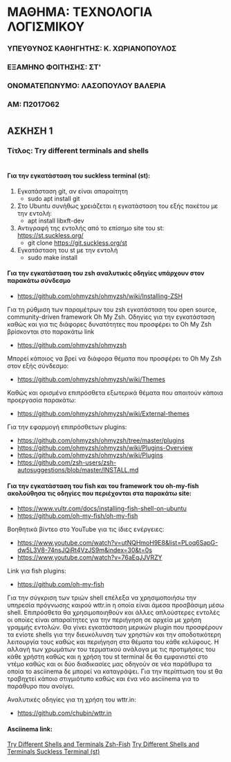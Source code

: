 # ΜΑΘΗΜΑ: ΤΕΧΝΟΛΟΓΙΑ ΛΟΓΙΣΜΙΚΟΥ
### ΥΠΕΥΘΥΝΟΣ ΚΑΘΗΓΗΤΗΣ: Κ. ΧΩΡΙΑΝΟΠΟΥΛΟΣ
### ΕΞΑΜΗΝΟ ΦΟΙΤΗΣΗΣ: ΣΤ'
### ΟΝΟΜΑΤΕΠΩΝΥΜΟ: ΛΑΣΟΠΟΥΛΟΥ ΒΑΛΕΡΙΑ
### ΑΜ: Π2017Ο62
#
#
## ΑΣΚΗΣΗ 1
### Τίτλος: Τry different terminals and shells
#
#### Για την εγκατάσταση του suckless terminal (st):
1. Εγκατάσταση git, αν είναι απαραίτητη 
    - sudo apt install git
2. Στο Ubuntu συνήθως χρειάζεται η εγκατάσταση του εξής πακέτου με την εντολή:
    - apt install libxft-dev
3. Αντιγραφή της εντολής από το επίσημο site του st: https://st.suckless.org/
    - git clone https://git.suckless.org/st
4. Εγκατάσταση του st με την εντολή 
    - sudo make install
    
    
#### Για την εγκατάσταση του zsh αναλυτικές οδηγίες υπάρχουν στον παρακάτω σύνδεσμο

* https://github.com/ohmyzsh/ohmyzsh/wiki/Installing-ZSH

Για τη ρύθμιση των παραμέτρων του zsh εγκατάσταση του open source, community-driven framework Oh My Zsh.
Οδηγίες για την εγκατάσταση καθώς και για τις διάφορες δυνατότητες που προσφέρει το Oh My Zsh βρίσκονται στο παρακάτω link

* https://github.com/ohmyzsh/ohmyzsh

Μπορεί κάποιος να βρεί να διάφορα θέματα που προσφέρει το Oh My Zsh στον εξής σύνδεσμο:

* https://github.com/ohmyzsh/ohmyzsh/wiki/Themes

Καθώς και ορισμένα επιπρόσθετα εξωτερικά θέματα που απαιτούν κάποια προεργασία παρακάτω:

* https://github.com/ohmyzsh/ohmyzsh/wiki/External-themes

Για την εφαρμογή επιπρόσθετων plugins:

* https://github.com/ohmyzsh/ohmyzsh/tree/master/plugins
* https://github.com/ohmyzsh/ohmyzsh/wiki/Plugins-Overview
* https://github.com/ohmyzsh/ohmyzsh/wiki/Plugins
* https://github.com/zsh-users/zsh-autosuggestions/blob/master/INSTALL.md

#### Για την εγκατάσταση του fish και του framework του oh-my-fish ακολούθησα τις οδηγίες που περιέχονται στα παρακάτω site:

* https://www.vultr.com/docs/installing-fish-shell-on-ubuntu
* https://github.com/oh-my-fish/oh-my-fish

Βοηθητικά βίντεο στο YouTube για τις ίδιες ενέργειες:

* https://www.youtube.com/watch?v=utNQHmoH9E8&list=PLoq6SapG-dw5L3V8-74nsJQiRt4VzJS9m&index=30&t=0s
* https://www.youtube.com/watch?v=76aEqJJVRZY

Link για fish plugins:

* https://github.com/oh-my-fish

Για την σύγκριση των τριών shell επέλεξα να χρησιμοποιήσω την υπηρεσία πρόγνωσης καιρού wttr.in η οποία είναι άμεσα προσβάσιμη μέσω shell. Επιπρόσθετα θα χρησιμοποιηθούν και άλλες απλούστερες εντολές οι οποίες είναι απαραίτητες για την περιήγηση σε αρχεία με χρήση γραμμής εντολών. Θα γίνει εγκατάσταση μερικών plugin που προσφέρουν τα ενίοτε shells για την διευκόλυνση των χρηστών και την αποδοτικότερη λειτουργία τους καθώς και περιήγηση στα θέματα του κάθε κελύφους. Η αλλαγή των χρωμάτων του τερματικού ανάλογα με τις προτιμήσεις του κάθε χρήστη καθώς και η χρήση του st terminal δε θα εμφανιστεί στο ντέμο καθώς και οι δύο διαδικασίες μας οδηγούν σε νέα παράθυρα τα οποία το asciinema δε μπορεί να καταγράψει. Για την περίπτωση του st θα τραβηχτεί κάποιο στιγμιότυπο καθώς και ένα νέο asciinema για το παράθυρο που ανοίγει.

Αναλυτικές οδηγίες για τη χρήση του wttr.in:

* https://github.com/chubin/wttr.in

#### Asciinema link:

[Try Different Shells and Terminals Zsh-Fish](https://asciinema.org/a/2X3bd1Mhcw7o53eTyP2fLtaGl)
[Try Different Shells and Terminals Suckless Terminal (st)](https://asciinema.org/a/AwJCVfolOHH5tbqbSq42cJUIS)





    
